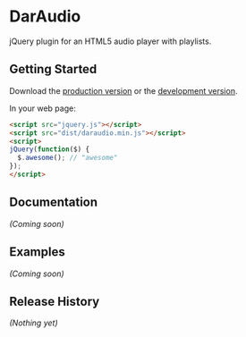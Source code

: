 # DarAudio

jQuery plugin for an HTML5 audio player with playlists.

## Getting Started
Download the [production version][min] or the [development version][max].

[min]: https://raw.github.com/darrenmce/dar-audio/master/dist/daraudio.min.js
[max]: https://raw.github.com/darrenmce/dar-audio/master/dist/daraudio.js

In your web page:

```html
<script src="jquery.js"></script>
<script src="dist/daraudio.min.js"></script>
<script>
jQuery(function($) {
  $.awesome(); // "awesome"
});
</script>
```

## Documentation
_(Coming soon)_

## Examples
_(Coming soon)_

## Release History
_(Nothing yet)_
